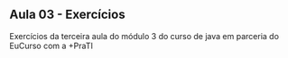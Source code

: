 ## Aula 03 - Exercícios

Exercícios da terceira aula do módulo 3 do curso de java em parceria do EuCurso com a +PraTI

